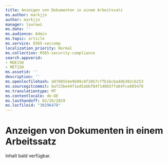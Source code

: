 ```yaml
---
title: Anzeigen von Dokumenten in einem Arbeitssatz
ms.author: markjjo
author: markjjo
manager: laurawi
ms.date: ''
ms.audience: Admin
ms.topic: article
ms.service: O365-seccomp
localization_priority: Normal
ms.collection: M365-security-compliance
search.appverid:
- MOE150
- MET150
ms.assetid: ''
description: ''
ms.openlocfilehash: dd708554e9b89c8f1057cffb1bcbaddb302cb253
ms.sourcegitcommit: baf23be44f1ed5abbf84f140b5ffa64fce605478
ms.translationtype: MT
ms.contentlocale: de-DE
ms.lasthandoff: 02/26/2019
ms.locfileid: "30296478"
---
```

# <a name="view-documents-in-a-working-set"></a>Anzeigen von Dokumenten in einem Arbeitssatz

Inhalt bald verfügbar.